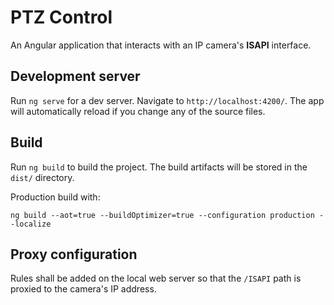 # PTZ Control

An Angular application that interacts with an IP camera's **ISAPI** interface.

## Development server

Run `ng serve` for a dev server. Navigate to `http://localhost:4200/`. The app will automatically reload if you change any of the source files.

## Build

Run `ng build` to build the project. The build artifacts will be stored in the `dist/` directory.

Production build with:

    ng build --aot=true --buildOptimizer=true --configuration production --localize

## Proxy configuration

Rules shall be added on the local web server so that the `/ISAPI` path is proxied to the camera's IP address.
